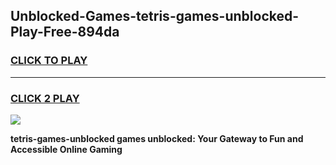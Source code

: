 
## Unblocked-Games-tetris-games-unblocked-Play-Free-894da
<h3>
<a href="https://premium76.site?title=tetris-games-unblocked&ref=15A">CLICK TO PLAY</a></h3>
<hr>

<h3>
<a href="https://premium76.site?title=tetris-games-unblocked&ref=15A">CLICK 2 PLAY</a>
  
</h3>

<a href="https://premium76.site?title=tetris-games-unblocked&ref=15A"><img src="https://clearcache.store/games.png"></a>


**tetris-games-unblocked games unblocked: Your Gateway to Fun and Accessible Online Gaming**
